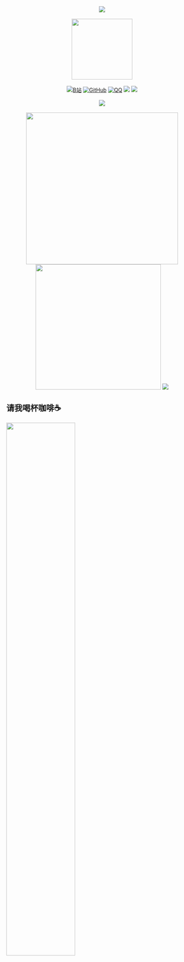<div align="center">
    <!--动态打字效果 -->
    <img src="https://readme-typing-svg.demolab.com?font=Roboto&weight=800&size=26&pause=1000&width=435&center=true&lines=Will+come+to+my+Github+home+page!"/>
    <div>&nbsp;</div>
    <!-- 萌计数器！ -->
    <img align="center" height="160" src="https://count.getloli.com/get/@InfiniteGeek"/>
    <div>&nbsp;</div>
    <!-- 联系方式 -->
     <a href="https://space.bilibili.com/1302624960" target="_blank"><img src="https://img.shields.io/badge/B站-@极客无极-blue.svg?style=flat-square&amp;logo=Bilibili" alt="B站"/></a>
     <a href="https://github.com/InfiniteGeek"><img src="https://img.shields.io/badge/GitHub-@InfiniteGeek-000000.svg?logo=GitHub" alt="GitHub" target="_blank"></a>
     <a href="https://qm.qq.com/q/fACLxU8KeA"><img src="https://img.shields.io/badge/QQ-1781468911-blue.svg?logo=qq" alt="QQ" target="_blank"></a>
     <a href=""><img src="https://img.shields.io/badge/WeChat-Zoe030117-07c160"></a>
     <a href=""><img src="https://img.shields.io/badge/Mail-infinitegeek88@gmail.com-red.svg?logo=gmail"></a>
    <div>&nbsp;</div>
     <!-- 软件图标 -->
    <img src="https://skillicons.dev/icons?i=github,html,java,idea,eclipse,photoshop,powershell,windows,apple,linux,firebase,matlab,mysql,gmail" />
    <div>&nbsp;</div>
    <!-- 数据面板 -->
    <img src="https://github-readme-stats.vercel.app/api?username=InfiniteGeek&theme=radical" width="400"/><img src="https://stats.justsong.cn/api/bilibili/?id=1302624960&lang=zh-CN&theme=radical" width="330"/>
    <img src="https://github-readme-activity-graph.vercel.app/graph?username=InfiniteGeek&theme=github-compact&hide_border=true"/>
</div>

## 请我喝杯咖啡:coffee:

<img src="https://cdn.jsdelivr.net/gh/InfiniteGeek/Picture/windows/%E8%AF%B7%E6%88%91%E5%96%9D%E4%B8%80%E6%9D%AF%E5%92%96%E5%95%A1.png" width="60%" align="left" />
